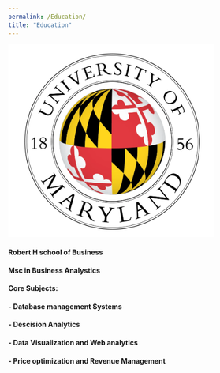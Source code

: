 ```yaml
---
permalink: /Education/
title: "Education"
---
```


![UMD logo](/assets/images/UMD.png)
#### Robert H school of Business
#### Msc in Business Analystics
#### **Core Subjects:** 
#### - Database management Systems
#### - Descision Analytics
#### - Data Visualization and Web analytics
#### - Price optimization and Revenue Management
